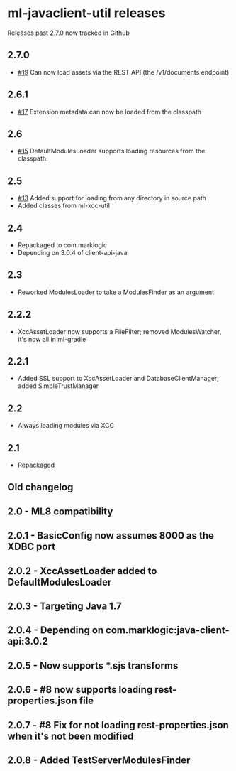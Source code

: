 # ml-javaclient-util releases

Releases past 2.7.0 now tracked in Github

## 2.7.0

* [#19](https://github.com/rjrudin/ml-javaclient-util/issues/19) Can now load assets via the REST API (the /v1/documents endpoint)

## 2.6.1

* [#17](https://github.com/rjrudin/ml-javaclient-util/issues/17) Extension metadata can now be loaded from the classpath

## 2.6

* [#15](https://github.com/rjrudin/ml-javaclient-util/issues/15) DefaultModulesLoader supports loading resources from the classpath.

## 2.5

* [#13](https://github.com/rjrudin/ml-javaclient-util/issues/13) Added support for loading from any directory in source path 
* Added classes from ml-xcc-util

## 2.4

* Repackaged to com.marklogic
* Depending on 3.0.4 of client-api-java 

## 2.3

* Reworked ModulesLoader to take a ModulesFinder as an argument

## 2.2.2

* XccAssetLoader now supports a FileFilter; removed ModulesWatcher, it's now all in ml-gradle

## 2.2.1

* Added SSL support to XccAssetLoader and DatabaseClientManager; added SimpleTrustManager

## 2.2

* Always loading modules via XCC

## 2.1

* Repackaged

## Old changelog

## 2.0   - ML8 compatibility

## 2.0.1 - BasicConfig now assumes 8000 as the XDBC port

## 2.0.2 - XccAssetLoader added to DefaultModulesLoader

## 2.0.3 - Targeting Java 1.7

## 2.0.4 - Depending on com.marklogic:java-client-api:3.0.2

## 2.0.5 - Now supports *.sjs transforms

## 2.0.6 - #8 now supports loading rest-properties.json file

## 2.0.7 - #8 Fix for not loading rest-properties.json when it's not been modified

## 2.0.8 - Added TestServerModulesFinder

